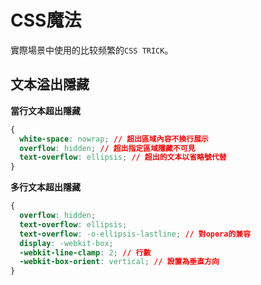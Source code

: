 # CSS魔法

實際場景中使用的比较频繁的`CSS TRICK`。

## 文本溢出隱藏

**當行文本超出隱藏**

```css
{
  white-space: nowrap; // 超出區域內容不換行展示
  overflow: hidden; // 超出指定區域隱藏不可見
  text-overflow: ellipsis; // 超出的文本以省略號代替
}
```

**多行文本超出隱藏**

```css
{
  overflow: hidden;
  text-overflow: ellipsis;
  text-overflow: -o-ellipsis-lastline; // 對opera的兼容
  display: -webkit-box;
  -webkit-line-clamp: 2; // 行數
  -webkit-box-orient: vertical; // 設置為垂直方向
}
```